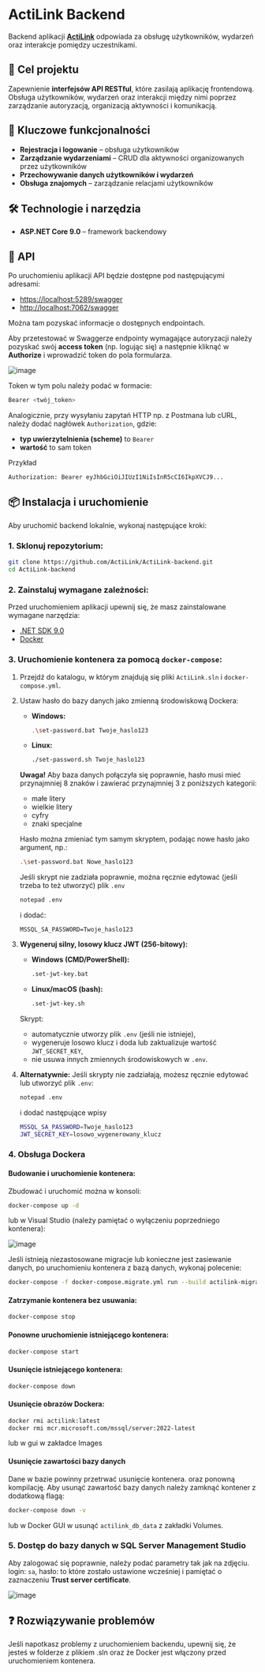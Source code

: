 # ActiLink Backend  

Backend aplikacji [**ActiLink**](https://github.com/ActiLink/ActiLink-frontend.git) odpowiada za obsługę użytkowników, wydarzeń oraz interakcje pomiędzy uczestnikami.  
## 🎯 Cel projektu  
Zapewnienie **interfejsów API RESTful**, które zasilają aplikację frontendową. Obsługa użytkowników, wydarzeń oraz interakcji między nimi poprzez zarządzanie autoryzacją, organizacją aktywności i komunikacją.  

## 🚀 Kluczowe funkcjonalności  
- **Rejestracja i logowanie** – obsługa użytkowników  
- **Zarządzanie wydarzeniami** – CRUD dla aktywności organizowanych przez użytkowników  
- **Przechowywanie danych użytkowników i wydarzeń**  
- **Obsługa znajomych** – zarządzanie relacjami użytkowników  

## 🛠 Technologie i narzędzia  
- **ASP.NET Core 9.0** – framework backendowy

## 🔗 API  
Po uruchomieniu aplikacji API będzie dostępne pod następującymi adresami:  
- [https://localhost:5289/swagger](https://localhost:5289/swagger)  
- [http://localhost:7062/swagger](http://localhost:7062/swagger)

Można tam pozyskać informacje o dostępnych endpointach.

Aby przetestować w Swaggerze endpointy wymagające autoryzacji należy pozyskać swój **access token** (np. logując się) a następnie kliknąć w **Authorize** i wprowadzić token do pola formularza.

![image](https://github.com/user-attachments/assets/30cc69bb-511f-48c7-b8b7-0fb446cf35ac)

Token w tym polu należy podać w formacie:
```bash
Bearer <twój_token>
```

Analogicznie, przy wysyłaniu zapytań HTTP np. z Postmana lub cURL, należy dodać nagłówek `Authorization`, gdzie:
- **typ uwierzytelnienia (scheme)** to `Bearer`
- **wartość** to sam token

Przykład
```
Authorization: Bearer eyJhbGciOiJIUzI1NiIsInR5cCI6IkpXVCJ9...
```


## 📦 Instalacja i uruchomienie  
Aby uruchomić backend lokalnie, wykonaj następujące kroki:  

### 1. **Sklonuj repozytorium:**  
   ```bash
   git clone https://github.com/ActiLink/ActiLink-backend.git
   cd ActiLink-backend
   ```  

### 2. **Zainstaluj wymagane zależności:**  
   Przed uruchomieniem aplikacji upewnij się, że masz zainstalowane wymagane narzędzia:  
   - [.NET SDK 9.0](https://dotnet.microsoft.com/en-us/download)  
   - [Docker](https://www.docker.com/get-started)  

### 3. **Uruchomienie kontenera za pomocą `docker-compose`:**  
1. Przejdź do katalogu, w którym znajdują się pliki `ActiLink.sln` i `docker-compose.yml`.  
2. Ustaw hasło do bazy danych jako zmienną środowiskową Dockera:  
   - **Windows:**  
     ```bash
     .\set-password.bat Twoje_haslo123
     ```  
   - **Linux:**  
     ```bash
     ./set-password.sh Twoje_haslo123
     ```  
   **Uwaga!** Aby baza danych połączyła się poprawnie, hasło musi mieć przynajmniej 8 znaków i zawierać przynajmniej 3 z poniższych kategorii:  
   - małe litery  
   - wielkie litery  
   - cyfry  
   - znaki specjalne
   
   Hasło można zmieniać tym samym skryptem, podając nowe hasło jako argument, np.:  
   ```bash
   .\set-password.bat Nowe_haslo123
   ```  
   Jeśli skrypt nie zadziała poprawnie, można ręcznie edytować (jeśli trzeba to też utworzyć) plik `.env`  
   ```bash
   notepad .env
   ```  
   i dodać:  
   ```env
   MSSQL_SA_PASSWORD=Twoje_haslo123
   ```
3. **Wygeneruj silny, losowy klucz JWT (256-bitowy):**

   - **Windows (CMD/PowerShell):**
     ```bash
     .set-jwt-key.bat
     ```

   - **Linux/macOS (bash):**
     ```bash
     .set-jwt-key.sh
     ```

   Skrypt:
   - automatycznie utworzy plik `.env` (jeśli nie istnieje),
   - wygeneruje losowo klucz i doda lub zaktualizuje wartość `JWT_SECRET_KEY`,
   - nie usuwa innych zmiennych środowiskowych w `.env`.


4. **Alternatywnie:** Jeśli skrypty nie zadziałają, możesz ręcznie edytować lub utworzyć plik `.env`:
   ```bash
   notepad .env
   ```
   i dodać następujące wpisy
   ```bash
   MSSQL_SA_PASSWORD=Twoje_haslo123
   JWT_SECRET_KEY=losowo_wygenerowany_klucz
   ```
### 4. **Obsługa Dockera**  
#### **Budowanie i uruchomienie kontenera:**  
Zbudować i uruchomić można w konsoli:
```bash
docker-compose up -d
```
lub w Visual Studio (należy pamiętać o wyłączeniu poprzedniego kontenera):

![image](https://github.com/user-attachments/assets/7a4a67d6-94c1-4a3d-89fc-5a28112bb50e)

Jeśli istnieją niezastosowane migracje lub konieczne jest zasiewanie danych, po uruchomieniu kontenera z bazą danych, wykonaj polecenie:
```bash
docker-compose -f docker-compose.migrate.yml run --build actilink-migrator
```

#### **Zatrzymanie kontenera bez usuwania:**  
```bash
docker-compose stop
```  

#### **Ponowne uruchomienie istniejącego kontenera:**  
```bash
docker-compose start
```  

#### **Usunięcie istniejącego kontenera:**  
```bash
docker-compose down
```  

#### **Usunięcie obrazów Dockera:**  
```bash
docker rmi actilink:latest
docker rmi mcr.microsoft.com/mssql/server:2022-latest
```
lub w gui w zakładce Images
#### **Usunięcie zawartości bazy danych**
Dane w bazie powinny przetrwać usunięcie kontenera. oraz ponowną kompilację. Aby usunąć zawartość bazy danych należy zamknąć kontener z dodatkową flagą:
```bash
docker-compose down -v
```
lub w Docker GUI w usunąć `actilink_db_data` z zakładki Volumes.
### 5. **Dostęp do bazy danych w SQL Server Management Studio**  
Aby zalogować się poprawnie, należy podać parametry tak jak na zdjęciu. login: `sa`, hasło: to które zostało ustawione wcześniej i pamiętać o zaznaczeniu **Trust server certificate**.  
   
   ![image](https://github.com/user-attachments/assets/772b4346-8159-47b0-a5b7-a8edf3d09f37)


## ❓ Rozwiązywanie problemów  
Jeśli napotkasz problemy z uruchomieniem backendu, upewnij się, że jesteś w folderze z plikiem .sln oraz że Docker jest włączony przed uruchomieniem kontenera.
